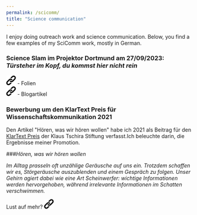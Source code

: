 ```yaml
---
permalink: /scicomm/
title: "Science communication"
---
```


I enjoy doing outreach work and science communication. Below, you find a few examples of my SciComm work, mostly in German. 

### Science Slam im Projektor Dortmund am 27/09/2023: *Türsteher im Kopf, du kommst hier nicht rein*

[![button](/images/icon_link.png)](https://ocfromthefuture.ifado.de:8081/owncloud/index.php/s/DfBWzPGznbqJwLC) - Folien  
[![button](/images/icon_link.png)](https://www.ifado.de/de/newsroom/news/wissenschaft-mit-humor-science-slam-2023) - Blogartikel  

### Bewerbung um den KlarText Preis für Wissenschaftskommunikation 2021

Den Artikel "Hören, was wir hören wollen" habe ich 2021 als Beitrag für den [KlarText Preis](https://klartext-preis.de/) der Klaus Tschira Stiftung verfasst.Ich beleuchte darin, die Ergebnisse meiner Promotion. 

###*Hören, was wir hören wollen*

*Im Alltag prasseln oft unzählige Geräusche auf uns ein. Trotzdem schaffen wir es, Störgeräusche auszublenden und einem Gespräch zu folgen. Unser Gehirn agiert dabei wie eine Art Scheinwerfer: wichtige Informationen werden hervorgehoben, während irrelevante Informationen im Schatten verschwimmen.*

Lust auf mehr? [![button](/images/icon_link.png)](https://scilogs.spektrum.de/klartext/horen/)        

